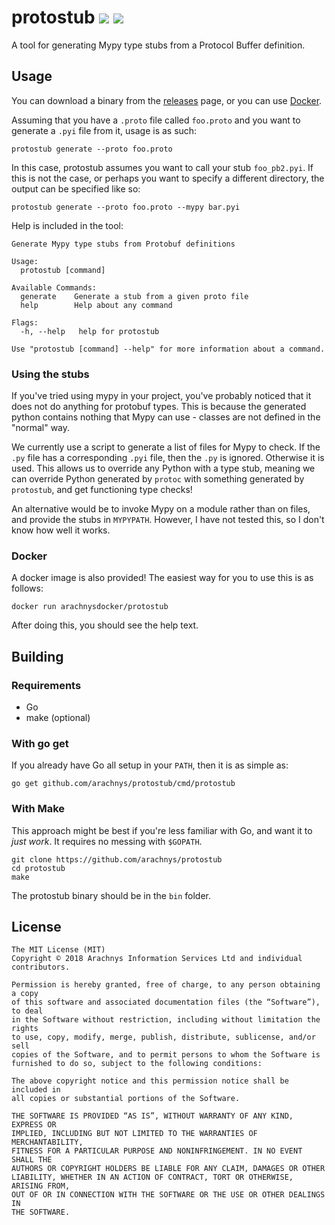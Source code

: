 # protostub [![](https://travis-ci.org/arachnys/protostub.svg?branch=master)](https://travis-ci.org/arachnys/protostub) [![](https://img.shields.io/badge/godoc-reference-5272B4.svg)](https://godoc.org/github.com/arachnys/protostub)

A tool for generating Mypy type stubs from a Protocol Buffer definition.

## Usage
You can download a binary from the
[releases](https://github.com/arachnys/protostub/releases) page, or you can use 
[Docker](https://github.com/arachnys/protostub#docker).

Assuming that you have a `.proto` file called `foo.proto` and you want to 
generate a `.pyi` file from it, usage is as such:

```
protostub generate --proto foo.proto
```

In this case, protostub assumes you want to call your stub `foo_pb2.pyi`. If 
this is not the case, or perhaps you want to specify a different directory, the 
output can be specified like so:

```
protostub generate --proto foo.proto --mypy bar.pyi
```

Help is included in the tool:

```
Generate Mypy type stubs from Protobuf definitions

Usage:
  protostub [command]

Available Commands:
  generate    Generate a stub from a given proto file
  help        Help about any command

Flags:
  -h, --help   help for protostub

Use "protostub [command] --help" for more information about a command.
```

### Using the stubs
If you've tried using mypy in your project, you've probably noticed that it does
not do anything for protobuf types. This is because the generated python contains
nothing that Mypy can use - classes are not defined in the "normal" way.

We currently use a script to generate a list of files for Mypy to check. If the 
`.py` file has a corresponding `.pyi` file, then the `.py` is ignored. Otherwise
it is used. This allows us to override any Python with a type stub, meaning we
can override Python generated by `protoc` with something generated by `protostub`,
and get functioning type checks!

An alternative would be to invoke Mypy on a module rather than on files, and 
provide the stubs in `MYPYPATH`. However, I have not tested this, so I don't know
how well it works.


### Docker
A docker image is also provided! The easiest way for you to use this is as follows:
```
docker run arachnysdocker/protostub
```

After doing this, you should see the help text.

## Building

### Requirements
- Go
- make (optional)


### With go get
If you already have Go all setup in your `PATH`, then it is as simple as:

```
go get github.com/arachnys/protostub/cmd/protostub
```

### With Make
This approach might be best if you're less familiar with Go, and want it to 
*just work*. It requires no messing with `$GOPATH`.

```
git clone https://github.com/arachnys/protostub
cd protostub
make
```

The protostub binary should be in the `bin` folder.

## License
```
The MIT License (MIT)
Copyright © 2018 Arachnys Information Services Ltd and individual contributors.

Permission is hereby granted, free of charge, to any person obtaining a copy
of this software and associated documentation files (the “Software”), to deal
in the Software without restriction, including without limitation the rights
to use, copy, modify, merge, publish, distribute, sublicense, and/or sell
copies of the Software, and to permit persons to whom the Software is
furnished to do so, subject to the following conditions:

The above copyright notice and this permission notice shall be included in
all copies or substantial portions of the Software.

THE SOFTWARE IS PROVIDED “AS IS”, WITHOUT WARRANTY OF ANY KIND, EXPRESS OR
IMPLIED, INCLUDING BUT NOT LIMITED TO THE WARRANTIES OF MERCHANTABILITY,
FITNESS FOR A PARTICULAR PURPOSE AND NONINFRINGEMENT. IN NO EVENT SHALL THE
AUTHORS OR COPYRIGHT HOLDERS BE LIABLE FOR ANY CLAIM, DAMAGES OR OTHER
LIABILITY, WHETHER IN AN ACTION OF CONTRACT, TORT OR OTHERWISE, ARISING FROM,
OUT OF OR IN CONNECTION WITH THE SOFTWARE OR THE USE OR OTHER DEALINGS IN
THE SOFTWARE.
```
